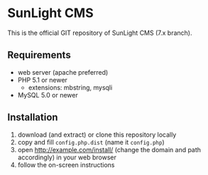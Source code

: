 SunLight CMS
============

This is the official GIT repository of SunLight CMS (7.x branch).


## Requirements

- web server (apache preferred)
- PHP 5.1 or newer
    - extensions: mbstring, mysqli
- MySQL 5.0 or newer


## Installation

1. download (and extract) or clone this repository locally
2. copy and fill `config.php.dist` (name it `config.php`)
3. open http://example.com/install/ (change the domain and path accordingly) in your web browser
4. follow the on-screen instructions
